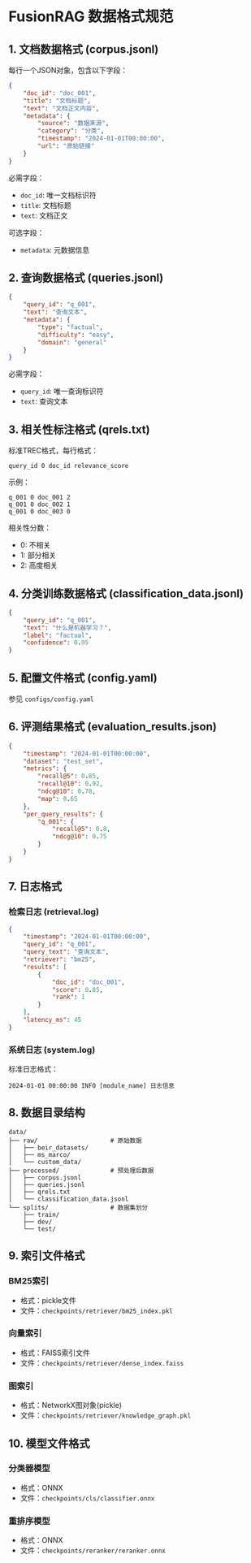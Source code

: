# FusionRAG 数据格式规范

## 1. 文档数据格式 (corpus.jsonl)

每行一个JSON对象，包含以下字段：

```json
{
    "doc_id": "doc_001",
    "title": "文档标题",
    "text": "文档正文内容",
    "metadata": {
        "source": "数据来源",
        "category": "分类",
        "timestamp": "2024-01-01T00:00:00",
        "url": "原始链接"
    }
}
```

必需字段：
- `doc_id`: 唯一文档标识符
- `title`: 文档标题
- `text`: 文档正文

可选字段：
- `metadata`: 元数据信息

## 2. 查询数据格式 (queries.jsonl)

```json
{
    "query_id": "q_001",
    "text": "查询文本",
    "metadata": {
        "type": "factual",
        "difficulty": "easy",
        "domain": "general"
    }
}
```

必需字段：
- `query_id`: 唯一查询标识符  
- `text`: 查询文本

## 3. 相关性标注格式 (qrels.txt)

标准TREC格式，每行格式：
```
query_id 0 doc_id relevance_score
```

示例：
```
q_001 0 doc_001 2
q_001 0 doc_002 1
q_001 0 doc_003 0
```

相关性分数：
- 0: 不相关
- 1: 部分相关
- 2: 高度相关

## 4. 分类训练数据格式 (classification_data.jsonl)

```json
{
    "query_id": "q_001",
    "text": "什么是机器学习？",
    "label": "factual",
    "confidence": 0.95
}
```

## 5. 配置文件格式 (config.yaml)

参见 `configs/config.yaml`

## 6. 评测结果格式 (evaluation_results.json)

```json
{
    "timestamp": "2024-01-01T00:00:00",
    "dataset": "test_set",
    "metrics": {
        "recall@5": 0.85,
        "recall@10": 0.92,
        "ndcg@10": 0.78,
        "map": 0.65
    },
    "per_query_results": {
        "q_001": {
            "recall@5": 0.8,
            "ndcg@10": 0.75
        }
    }
}
```

## 7. 日志格式

### 检索日志 (retrieval.log)
```json
{
    "timestamp": "2024-01-01T00:00:00",
    "query_id": "q_001", 
    "query_text": "查询文本",
    "retriever": "bm25",
    "results": [
        {
            "doc_id": "doc_001",
            "score": 0.85,
            "rank": 1
        }
    ],
    "latency_ms": 45
}
```

### 系统日志 (system.log)
标准日志格式：
```
2024-01-01 00:00:00 INFO [module_name] 日志信息
```

## 8. 数据目录结构

```
data/
├── raw/                    # 原始数据
│   ├── beir_datasets/
│   ├── ms_marco/
│   └── custom_data/
├── processed/              # 预处理后数据
│   ├── corpus.jsonl
│   ├── queries.jsonl
│   ├── qrels.txt
│   └── classification_data.jsonl
└── splits/                 # 数据集划分
    ├── train/
    ├── dev/
    └── test/
```

## 9. 索引文件格式

### BM25索引
- 格式：pickle文件
- 文件：`checkpoints/retriever/bm25_index.pkl`

### 向量索引  
- 格式：FAISS索引文件
- 文件：`checkpoints/retriever/dense_index.faiss`

### 图索引
- 格式：NetworkX图对象(pickle)
- 文件：`checkpoints/retriever/knowledge_graph.pkl`

## 10. 模型文件格式

### 分类器模型
- 格式：ONNX
- 文件：`checkpoints/cls/classifier.onnx`

### 重排序模型
- 格式：ONNX
- 文件：`checkpoints/reranker/reranker.onnx`